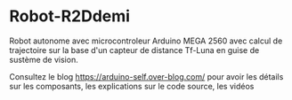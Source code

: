 # Robot-R2Ddemi
Robot autonome avec microcontroleur Arduino MEGA 2560 avec calcul de trajectoire sur la base d'un capteur de distance Tf-Luna en guise de sustème de vision.

Consultez  le blog https://arduino-self.over-blog.com/ pour avoir les détails sur les composants, les explications sur le code source, les vidéos
